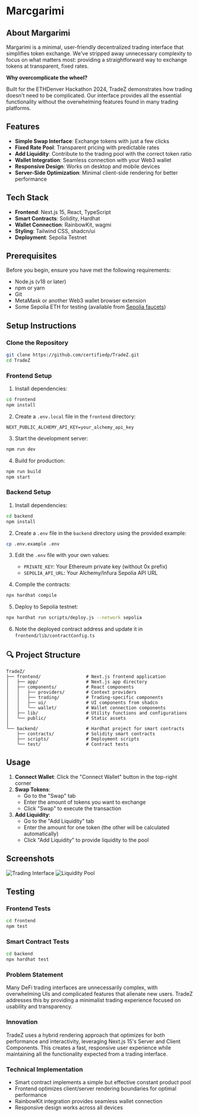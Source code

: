 # Marcgarimi

## About Margarimi

Margarimi is a minimal, user-friendly decentralized trading interface that simplifies token exchange. We've stripped away unnecessary complexity to focus on what matters most: providing a straightforward way to exchange tokens at transparent, fixed rates.

**Why overcomplicate the wheel?**

Built for the ETHDenver Hackathon 2024, TradeZ demonstrates how trading doesn't need to be complicated. Our interface provides all the essential functionality without the overwhelming features found in many trading platforms.

## Features

- **Simple Swap Interface**: Exchange tokens with just a few clicks
- **Fixed Rate Pool**: Transparent pricing with predictable rates
- **Add Liquidity**: Contribute to the trading pool with the correct token ratio
- **Wallet Integration**: Seamless connection with your Web3 wallet
- **Responsive Design**: Works on desktop and mobile devices
- **Server-Side Optimization**: Minimal client-side rendering for better performance

## Tech Stack

- **Frontend**: Next.js 15, React, TypeScript
- **Smart Contracts**: Solidity, Hardhat
- **Wallet Connection**: RainbowKit, wagmi
- **Styling**: Tailwind CSS, shadcn/ui
- **Deployment**: Sepolia Testnet

## Prerequisites

Before you begin, ensure you have met the following requirements:

- Node.js (v18 or later)
- npm or yarn
- Git
- MetaMask or another Web3 wallet browser extension
- Some Sepolia ETH for testing (available from [Sepolia faucets](https://sepolia-faucet.pk910.de/))

## Setup Instructions

### Clone the Repository

```bash
git clone https://github.com/certifiedp/TradeZ.git
cd TradeZ
```

### Frontend Setup

1. Install dependencies:

```bash
cd frontend
npm install
```

2. Create a `.env.local` file in the `frontend` directory:

```
NEXT_PUBLIC_ALCHEMY_API_KEY=your_alchemy_api_key
```

3. Start the development server:

```bash
npm run dev
```

4. Build for production:

```bash
npm run build
npm start
```

### Backend Setup

1. Install dependencies:

```bash
cd backend
npm install
```

2. Create a `.env` file in the `backend` directory using the provided example:

```bash
cp .env.example .env
```

3. Edit the `.env` file with your own values:
   - `PRIVATE_KEY`: Your Ethereum private key (without 0x prefix)
   - `SEPOLIA_API_URL`: Your Alchemy/Infura Sepolia API URL

4. Compile the contracts:

```bash
npx hardhat compile
```

5. Deploy to Sepolia testnet:

```bash
npx hardhat run scripts/deploy.js --network sepolia
```

6. Note the deployed contract address and update it in `frontend/lib/contractConfig.ts`

## 🔍 Project Structure

```
TradeZ/
├── frontend/                 # Next.js frontend application
│   ├── app/                  # Next.js app directory
│   ├── components/           # React components
│   │   ├── providers/        # Context providers
│   │   ├── trading/          # Trading-specific components
│   │   ├── ui/               # UI components from shadcn
│   │   └── wallet/           # Wallet connection components
│   ├── lib/                  # Utility functions and configurations
│   └── public/               # Static assets
│
└── backend/                  # Hardhat project for smart contracts
    ├── contracts/            # Solidity smart contracts
    ├── scripts/              # Deployment scripts
    └── test/                 # Contract tests
```

## Usage

1. **Connect Wallet**: Click the "Connect Wallet" button in the top-right corner
2. **Swap Tokens**: 
   - Go to the "Swap" tab
   - Enter the amount of tokens you want to exchange
   - Click "Swap" to execute the transaction
3. **Add Liquidity**:
   - Go to the "Add Liquidity" tab
   - Enter the amount for one token (the other will be calculated automatically)
   - Click "Add Liquidity" to provide liquidity to the pool

## Screenshots

![Trading Interface](https://via.placeholder.com/800x450/4F46E5/FFFFFF?text=Trading+Interface)
![Liquidity Pool](https://via.placeholder.com/800x450/4F46E5/FFFFFF?text=Liquidity+Pool)

## Testing

### Frontend Tests

```bash
cd frontend
npm test
```

### Smart Contract Tests

```bash
cd backend
npx hardhat test
```

### Problem Statement

Many DeFi trading interfaces are unnecessarily complex, with overwhelming UIs and complicated features that alienate new users. TradeZ addresses this by providing a minimalist trading experience focused on usability and transparency.

### Innovation

TradeZ uses a hybrid rendering approach that optimizes for both performance and interactivity, leveraging Next.js 15's Server and Client Components. This creates a fast, responsive user experience while maintaining all the functionality expected from a trading interface.

### Technical Implementation

- Smart contract implements a simple but effective constant product pool
- Frontend optimizes client/server rendering boundaries for optimal performance
- RainbowKit integration provides seamless wallet connection
- Responsive design works across all devices
